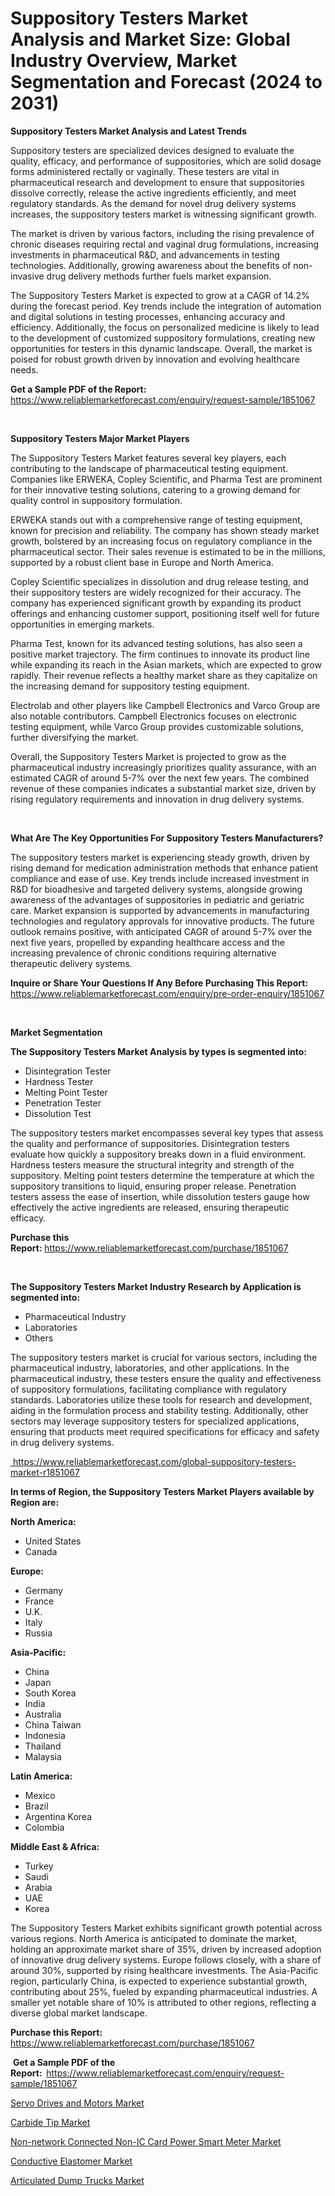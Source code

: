 <p><h1>Suppository Testers Market Analysis and Market Size: Global Industry Overview, Market Segmentation and Forecast (2024 to 2031)</h1></p><p><strong>Suppository Testers Market Analysis and Latest Trends</strong></p>
<p><p>Suppository testers are specialized devices designed to evaluate the quality, efficacy, and performance of suppositories, which are solid dosage forms administered rectally or vaginally. These testers are vital in pharmaceutical research and development to ensure that suppositories dissolve correctly, release the active ingredients efficiently, and meet regulatory standards. As the demand for novel drug delivery systems increases, the suppository testers market is witnessing significant growth.</p><p>The market is driven by various factors, including the rising prevalence of chronic diseases requiring rectal and vaginal drug formulations, increasing investments in pharmaceutical R&D, and advancements in testing technologies. Additionally, growing awareness about the benefits of non-invasive drug delivery methods further fuels market expansion.</p><p>The Suppository Testers Market is expected to grow at a CAGR of 14.2% during the forecast period. Key trends include the integration of automation and digital solutions in testing processes, enhancing accuracy and efficiency. Additionally, the focus on personalized medicine is likely to lead to the development of customized suppository formulations, creating new opportunities for testers in this dynamic landscape. Overall, the market is poised for robust growth driven by innovation and evolving healthcare needs.</p></p>
<p><strong>Get a Sample PDF of the Report:&nbsp;</strong> <a href="https://www.reliablemarketforecast.com/enquiry/request-sample/1851067?utm_campaign=1117&utm_medium=2&utm_source=Github&utm_content=ia&utm_term=19102024&utm_id=suppository-testers">https://www.reliablemarketforecast.com/enquiry/request-sample/1851067</a></p>
<p>&nbsp;</p>
<p><strong>Suppository Testers Major Market Players</strong></p>
<p><p>The Suppository Testers Market features several key players, each contributing to the landscape of pharmaceutical testing equipment. Companies like ERWEKA, Copley Scientific, and Pharma Test are prominent for their innovative testing solutions, catering to a growing demand for quality control in suppository formulation.</p><p>ERWEKA stands out with a comprehensive range of testing equipment, known for precision and reliability. The company has shown steady market growth, bolstered by an increasing focus on regulatory compliance in the pharmaceutical sector. Their sales revenue is estimated to be in the millions, supported by a robust client base in Europe and North America.</p><p>Copley Scientific specializes in dissolution and drug release testing, and their suppository testers are widely recognized for their accuracy. The company has experienced significant growth by expanding its product offerings and enhancing customer support, positioning itself well for future opportunities in emerging markets.</p><p>Pharma Test, known for its advanced testing solutions, has also seen a positive market trajectory. The firm continues to innovate its product line while expanding its reach in the Asian markets, which are expected to grow rapidly. Their revenue reflects a healthy market share as they capitalize on the increasing demand for suppository testing equipment.</p><p>Electrolab and other players like Campbell Electronics and Varco Group are also notable contributors. Campbell Electronics focuses on electronic testing equipment, while Varco Group provides customizable solutions, further diversifying the market.</p><p>Overall, the Suppository Testers Market is projected to grow as the pharmaceutical industry increasingly prioritizes quality assurance, with an estimated CAGR of around 5-7% over the next few years. The combined revenue of these companies indicates a substantial market size, driven by rising regulatory requirements and innovation in drug delivery systems.</p></p>
<p>&nbsp;</p>
<p><strong>What Are The Key Opportunities For Suppository Testers Manufacturers?</strong></p>
<p><p>The suppository testers market is experiencing steady growth, driven by rising demand for medication administration methods that enhance patient compliance and ease of use. Key trends include increased investment in R&D for bioadhesive and targeted delivery systems, alongside growing awareness of the advantages of suppositories in pediatric and geriatric care. Market expansion is supported by advancements in manufacturing technologies and regulatory approvals for innovative products. The future outlook remains positive, with anticipated CAGR of around 5-7% over the next five years, propelled by expanding healthcare access and the increasing prevalence of chronic conditions requiring alternative therapeutic delivery systems.</p></p>
<p><strong>Inquire or Share Your Questions If Any Before Purchasing This Report:</strong> <a href="https://www.reliablemarketforecast.com/enquiry/pre-order-enquiry/1851067?utm_campaign=1117&utm_medium=2&utm_source=Github&utm_content=ia&utm_term=19102024&utm_id=suppository-testers">https://www.reliablemarketforecast.com/enquiry/pre-order-enquiry/1851067</a></p>
<p>&nbsp;</p>
<p><strong>Market Segmentation</strong></p>
<p><strong>The Suppository Testers Market Analysis by types is segmented into:</strong></p>
<p><ul><li>Disintegration Tester</li><li>Hardness Tester</li><li>Melting Point Tester</li><li>Penetration Tester</li><li>Dissolution Test</li></ul></p>
<p><p>The suppository testers market encompasses several key types that assess the quality and performance of suppositories. Disintegration testers evaluate how quickly a suppository breaks down in a fluid environment. Hardness testers measure the structural integrity and strength of the suppository. Melting point testers determine the temperature at which the suppository transitions to liquid, ensuring proper release. Penetration testers assess the ease of insertion, while dissolution testers gauge how effectively the active ingredients are released, ensuring therapeutic efficacy.</p></p>
<p><strong>Purchase this Report:&nbsp;</strong><a href="https://www.reliablemarketforecast.com/purchase/1851067?utm_campaign=1117&utm_medium=2&utm_source=Github&utm_content=ia&utm_term=19102024&utm_id=suppository-testers">https://www.reliablemarketforecast.com/purchase/1851067</a></p>
<p>&nbsp;</p>
<p><strong>The Suppository Testers Market Industry Research by Application is segmented into:</strong></p>
<p><ul><li>Pharmaceutical Industry</li><li>Laboratories</li><li>Others</li></ul></p>
<p><p>The suppository testers market is crucial for various sectors, including the pharmaceutical industry, laboratories, and other applications. In the pharmaceutical industry, these testers ensure the quality and effectiveness of suppository formulations, facilitating compliance with regulatory standards. Laboratories utilize these tools for research and development, aiding in the formulation process and stability testing. Additionally, other sectors may leverage suppository testers for specialized applications, ensuring that products meet required specifications for efficacy and safety in drug delivery systems.</p></p>
<p><a href="https://www.reliablemarketforecast.com/global-suppository-testers-market-r1851067?utm_campaign=1117&utm_medium=2&utm_source=Github&utm_content=ia&utm_term=19102024&utm_id=suppository-testers">&nbsp;https://www.reliablemarketforecast.com/global-suppository-testers-market-r1851067</a></p>
<p><strong>In terms of Region, the Suppository Testers Market Players available by Region are:</strong></p>
<p>
    <p> <strong> North America: </strong>
        <ul>
            <li>United States</li>
            <li>Canada</li>
        </ul>
        </p> 
    <p> <strong> Europe: </strong>
        <ul>
            <li>Germany</li>
            <li>France</li>
            <li>U.K.</li>
            <li>Italy</li>
            <li>Russia</li>
        </ul>
        </p> 
    <p> <strong> Asia-Pacific: </strong>
        <ul>
            <li>China</li>
            <li>Japan</li>
            <li>South Korea</li>
            <li>India</li>
            <li>Australia</li>
            <li>China Taiwan</li>
            <li>Indonesia</li>
            <li>Thailand</li>
            <li>Malaysia</li>
        </ul>
        </p> 
    <p> <strong> Latin America: </strong>
        <ul>
            <li>Mexico</li>
            <li>Brazil</li>
            <li>Argentina Korea</li>
            <li>Colombia</li>
        </ul>
        </p> 
    <p> <strong> Middle East & Africa: </strong>
        <ul>
            <li>Turkey</li>
            <li>Saudi</li>
            <li>Arabia</li>
            <li>UAE</li>
            <li>Korea</li>
        </ul>
    </p>
    </p>
<p><p>The Suppository Testers Market exhibits significant growth potential across various regions. North America is anticipated to dominate the market, holding an approximate market share of 35%, driven by increased adoption of innovative drug delivery systems. Europe follows closely, with a share of around 30%, supported by rising healthcare investments. The Asia-Pacific region, particularly China, is expected to experience substantial growth, contributing about 25%, fueled by expanding pharmaceutical industries. A smaller yet notable share of 10% is attributed to other regions, reflecting a diverse global market landscape.</p></p>
<p><strong>Purchase this Report: </strong><a href="https://www.reliablemarketforecast.com/purchase/1851067?utm_campaign=1117&utm_medium=2&utm_source=Github&utm_content=ia&utm_term=19102024&utm_id=suppository-testers">https://www.reliablemarketforecast.com/purchase/1851067</a></p>
<p>&nbsp;<strong>Get a Sample PDF of the Report:&nbsp;&nbsp;</strong><a href="https://www.reliablemarketforecast.com/enquiry/request-sample/1851067?utm_campaign=1117&utm_medium=2&utm_source=Github&utm_content=ia&utm_term=19102024&utm_id=suppository-testers">https://www.reliablemarketforecast.com/enquiry/request-sample/1851067</a></p>
<p><strong></strong></p>
<p><p><a href="https://www.linkedin.com/pulse/emerging-technologies-reshaping-servo-drives-motors-market-s3txf?utm_campaign=1117&utm_medium=2&utm_source=Github&utm_content=ia&utm_term=19102024&utm_id=suppository-testers">Servo Drives and Motors Market</a></p><p><a href="https://issuu.com/reportprime-2/docs/carbide-tip-market-size-2030.pptx_3c248f187a6ed1?utm_campaign=1117&utm_medium=2&utm_source=Github&utm_content=ia&utm_term=19102024&utm_id=suppository-testers">Carbide Tip Market</a></p><p><a href="https://github.com/siennagx1ahafter/Market-Research-Report-List-1/blob/main/non-network-connected-non-ic-card-power-smart-meter-market.md?utm_campaign=1117&utm_medium=2&utm_source=Github&utm_content=ia&utm_term=19102024&utm_id=suppository-testers">Non-network Connected Non-IC Card Power Smart Meter Market</a></p><p><a href="https://issuu.com/reportprime-2/docs/conductive-elastomer-market-size-20_89a328a825c96f?utm_campaign=1117&utm_medium=2&utm_source=Github&utm_content=ia&utm_term=19102024&utm_id=suppository-testers">Conductive Elastomer Market</a></p><p><a href="https://www.linkedin.com/pulse/articulated-dump-trucks-market-opportunities-emerging-global-kmyhf?utm_campaign=1117&utm_medium=2&utm_source=Github&utm_content=ia&utm_term=19102024&utm_id=suppository-testers">Articulated Dump Trucks Market</a></p></p>